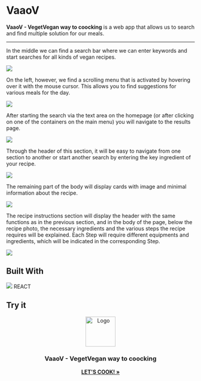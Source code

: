 # VaaoV

<strong>VaaoV - VegetVegan way to coocking</strong> is a web app that allows us to search and find multiple solution for our meals.
<hr>

In the middle we can find a search bar where we can enter keywords and start searches for all kinds of vegan recipes.


<a href="https://vaaov-vegan-site.netlify.app/" target="_blank"><img src="./public/Assets/read-me_photo/homepage.png"></a>

On the left, however, we find a scrolling menu that is activated by hovering over it with the mouse cursor. This allows you to find suggestions for various meals for the day.

<a href="https://vaaov-vegan-site.netlify.app/" target="_blank"><img src="./src/Assets/images/read-me/homepage-1.png"></a>

After starting the search via the text area on the homepage (or after clicking on one of the containers on the main menu) you will navigate to the results page.

<a href="https://vaaov-vegan-site.netlify.app/" target="_blank"><img src="./src/Assets/images/read-me/risultati-ricerca.png"></a>

Through the header of this section, it will be easy to navigate from one section to another or start another search by entering the key ingredient of your recipe.

<a href="https://vaaov-vegan-site.netlify.app/" target="_blank"><img src="./src/Assets/images/read-me/appetizer.png"></a>

The remaining part of the body will display cards with image and minimal information about the recipe.

<a href="https://vaaov-vegan-site.netlify.app/" target="_blank"><img src="./src/Assets/images/read-me/dessert.png"></a>

The recipe instructions section will display the header with the same functions as in the previous section, and in the body of the page, below the recipe photo, the necessary ingredients and the various steps the recipe requires will be explained.
Each Step will require different equipments and ingredients, which will be indicated in the corresponding Step.

<a href="https://vaaov-vegan-site.netlify.app/" target="_blank"><img src="./src/Assets/images/read-me/dessert.png"></a>

## Built With

<img src="./src/Assets/images/read-me/logo192.png">  REACT

## Try it

<div align="center">
  <a href="https://vaaov-vegan-site.netlify.app/">
    <img src="./src/Assets/images/read-me/ms-icon-144x144.png" alt="Logo" width="80" height="80">
  </a>

<h3 align="center">VaaoV - VegetVegan way to coocking</h3>

  <p align="center">
    <a href="https://vaaov-vegan-site.netlify.app/"><strong>LET'S COOK! »</strong></a>
</div>